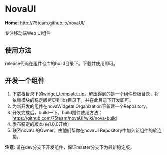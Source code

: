 # NovaUI
**Home**: http://75team.github.io/novaUI/

专注移动端Web UI组件  

## 使用方法
release代码在组件仓库的build目录下。下载并使用即可。

## 开发一个组件

1. 下载根目录下的[widget_template.zip](https://github.com/75team/novaUI/raw/master/widget_template.zip)。解压得到的是一个组件模板目录，将依赖模块的稳定版拷贝到libs目录下，并在此目录下开发即可。   
2. 为新开发的组件在novaWidgets Organization下新建一个Repository。
3. 开发完成后，build一下。build插件使用方法：https://github.com/75team/novaUI/wiki/nova-build 
4. 发布稳定的版本(由1.0.0开始)
5. 联系novaUI的Owner，由他们帮你在novaUI Repository中加入新组件的软连接。

**注意**: 请在dev分支下开发组件，保证master分支下为最新稳定版。  


